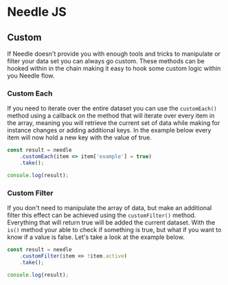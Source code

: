 # Needle JS

## Custom
If Needle doesn't provide you with enough tools and tricks to manipulate or filter your data set you can always go 
custom. These methods can be hooked within in the chain making it easy to hook some custom logic within you Needle 
flow. 

### Custom Each
If you need to iterate over the entire dataset you can use the `customEach()` method using a callback on the method 
that will iterate over every item in the array, meaning you will retrieve the current set of data while making for 
instance changes or adding additional keys. In the example below every item will now hold a new key with the value of
 true. 
```javascript
const result = needle
    .customEach(item => item['example'] = true)
    .take();

console.log(result);
```

### Custom Filter
If you don't need to manipulate the array of data, but make an additional filter this effect can be achieved using 
the `customFilter()` method. Everything that will return true will be added the current dataset. With the `is()` 
method your able to check if something is true, but what if you want to know if a value is false. Let's take a look 
at the example below. 
```javascript
const result = needle
    .customFilter(item => !item.active)
    .take();

console.log(result);
```